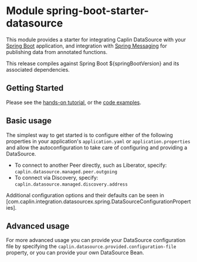 # Module spring-boot-starter-datasource

This module provides a starter for integrating Caplin DataSource with your 
[Spring Boot](https://spring.io/projects/spring-boot) application, and integration with 
[Spring Messaging](https://docs.spring.io/spring-boot/docs/current/reference/html/messaging.html)
for publishing data from annotated functions.

This release compiles against Spring Boot ${springBootVersion} and its associated dependencies.

## Getting Started

Please see the [hands-on tutorial](https://github.com/caplin/DataSource-Extensions/tree/main/spring/docs/GUIDE.md), 
or the [code examples](https://github.com/caplin/DataSource-Extensions/tree/main/examples).

## Basic usage

The simplest way to get started is to configure either of the following properties in your application's 
`application.yaml` or `application.properties` and allow the autoconfiguration to take care of configuring and providing
a DataSource.

* To connect to another Peer directly, such as Liberator, specify: `caplin.datasource.managed.peer.outgoing`
* To connect via Discovery, specify: `caplin.datasource.managed.discovery.address`

Additional configuration options and their defaults can be seen in [com.caplin.integration.datasourcex.spring.DataSourceConfigurationProperties].

## Advanced usage

For more advanced usage you can provide your DataSource configuration file by specifying the 
`caplin.datasource.provided.configuration-file` property, or you can provide your own DataSource Bean.

